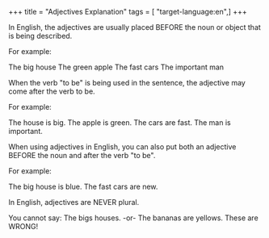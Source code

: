 +++
title = "Adjectives Explanation"
tags = [ "target-language:en",]
+++

In English, the adjectives are usually placed BEFORE the noun or object
that is being described.

For example:

The big house The green apple The fast cars The important man

When the verb "to be" is being used in the sentence, the adjective may
come after the verb to be.

For example:

The house is big. The apple is green. The cars are fast. The man is
important.

When using adjectives in English, you can also put both an adjective
BEFORE the noun and after the verb "to be".

For example:

The big house is blue. The fast cars are new.

In English, adjectives are NEVER plural.

You cannot say: The bigs houses. -or- The bananas are yellows. These are
WRONG\!

